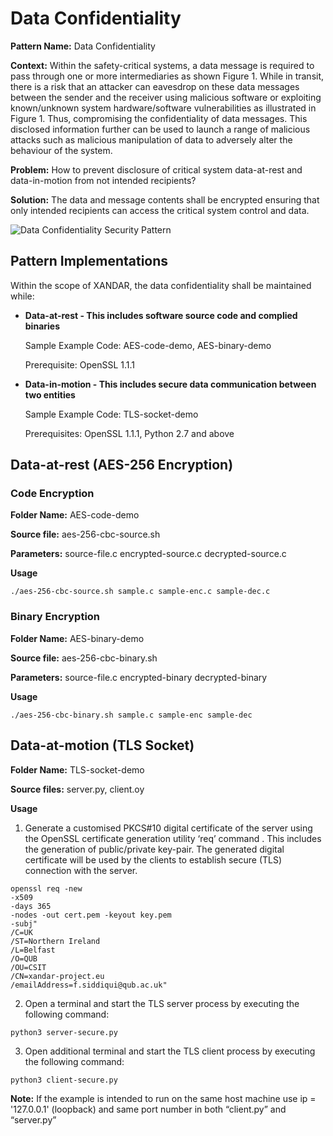 
# Data Confidentiality 

**Pattern Name:** Data Confidentiality 

**Context:** Within the safety-critical systems, a data message is required to pass through one or more intermediaries as shown Figure 1. While in transit, there is a risk that an attacker can eavesdrop on these data messages between the sender and the receiver using malicious software or exploiting known/unknown system hardware/software vulnerabilities as illustrated in Figure 1. Thus, compromising the confidentiality of data messages. This disclosed information further can be used to launch a range of malicious attacks such as malicious manipulation of data to adversely alter the behaviour of the system.

**Problem:** How to prevent disclosure of critical system data-at-rest and data-in-motion from not intended recipients?

**Solution:** The data and message contents shall be encrypted ensuring that only intended recipients can access the critical system control and data.

![Data Confidentiality Security Pattern](Confidentiality.png)

## Pattern Implementations
Within the scope of XANDAR, the data confidentiality shall be maintained while:

* **Data-at-rest - This includes software source code and complied binaries**

    Sample Example Code: AES-code-demo, AES-binary-demo
    
    Prerequisite: OpenSSL 1.1.1

* **Data-in-motion - This includes secure data communication between two entities**
    
    Sample Example Code: TLS-socket-demo

    Prerequisites: OpenSSL 1.1.1, Python 2.7 and above

## Data-at-rest (AES-256 Encryption)

### Code Encryption
**Folder Name:** AES-code-demo

**Source file:** aes-256-cbc-source.sh

**Parameters:** source-file.c encrypted-source.c decrypted-source.c

**Usage**
```
./aes-256-cbc-source.sh sample.c sample-enc.c sample-dec.c
```

### Binary Encryption
**Folder Name:** AES-binary-demo

**Source file:** aes-256-cbc-binary.sh

**Parameters:** source-file.c encrypted-binary decrypted-binary

**Usage**
```
./aes-256-cbc-binary.sh sample.c sample-enc sample-dec
```

## Data-at-motion (TLS Socket)
**Folder Name:** TLS-socket-demo

**Source files:** server.py, client.oy

**Usage**

1. Generate a customised PKCS#10 digital certificate of the server using the OpenSSL certificate generation utility ‘req’ command . This includes the generation of public/private key-pair. The generated digital certificate will be used by the clients to establish secure (TLS) connection with the server.
```
openssl req -new 
-x509 
-days 365 
-nodes -out cert.pem -keyout key.pem 
-subj"
/C=UK
/ST=Northern Ireland
/L=Belfast
/O=QUB
/OU=CSIT
/CN=xandar-project.eu
/emailAddress=f.siddiqui@qub.ac.uk"
```

2.	Open a terminal and start the TLS server process by executing the following command:
```
python3 server-secure.py
```

3.	Open additional terminal and start the TLS client process by executing the following command:
```
python3 client-secure.py
```

**Note:** If the example is intended to run on the same host machine use ip = '127.0.0.1' (loopback) and same port number in both “client.py” and “server.py”
